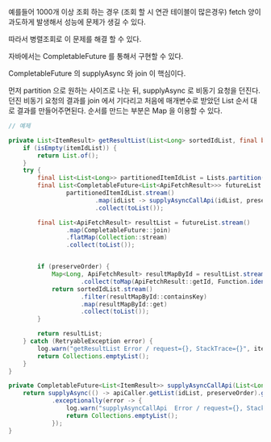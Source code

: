 예를들어 1000개 이상 조회 하는 경우 (조회 할 시 연관 테이블이 많은경우) fetch 양이 과도하게 발생해서 성능에 문제가 생길 수 있다.

따라서 병렬조회로 이 문제를 해결 할 수 있다.

자바에서는 CompletableFuture 를 통해서 구현할 수 있다.

CompletableFuture 의 supplyAsync 와 join 이 핵심이다. 

먼저 partition 으로 원하는 사이즈로 나눈 뒤, supplyAsync 로 비동기 요청을 던진다.
던진 비동기 요청의 결과를 join 에서 기다리고 처음에 매개변수로 받았던 List 순서 대로 결과를 만들어주면된다. 
순서를 만드는 부분은 Map 을 이용할 수 있다.




```java
// 예제 

private List<ItemResult> getResultList(List<Long> sortedIdList, final boolean preserveOrder) {
    if (isEmpty(itemIdList)) {
        return List.of();
    }
    try {
        final List<List<Long>> partitionedItemIdList = Lists.partition(sortedIdList, PARTITION_SIZE);
        final List<CompletableFuture<List<ApiFetchResult>>> futureList =
                partitionedItemIdList.stream()
                        .map(idList -> supplyAsyncCallApi(idList, preserveOrder))
                        .collect(toList());

        final List<ApiFetchResult> resultList = futureList.stream()
                .map(CompletableFuture::join)
                .flatMap(Collection::stream)
                .collect(toList());


        if (preserveOrder) {
            Map<Long, ApiFetchResult> resultMapById = resultList.stream()
                    .collect(toMap(ApiFetchResult::getId, Function.identity()));
            return sortedIdList.stream()
                    .filter(resultMapById::containsKey)
                    .map(resultMapById::get)
                    .collect(toList());
        }

        return resultList;
    } catch (RetryableException error) {
        log.warn("getResultList Error / request={}, StackTrace={}", itemIdList, error);
        return Collections.emptyList();
    }
}

private CompletableFuture<List<ItemResult>> supplyAsyncCallApi(List<Long> idList, boolean preserveOrder) {
    return supplyAsync(() -> apiCaller.getList(idList, preserveOrder).getData())
            .exceptionally(error -> {
                log.warn("supplyAsyncCallApi  Error / request={}, StackTrace={}", idList, error);
                return Collections.emptyList();
            });
}

```

